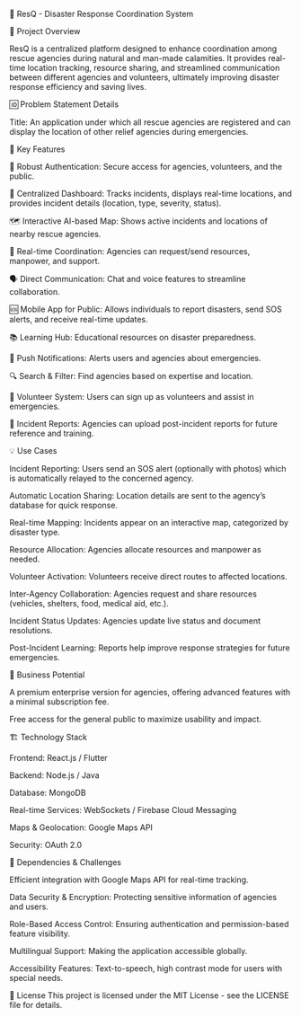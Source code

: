 🚀 ResQ - Disaster Response Coordination System

📌 Project Overview

ResQ is a centralized platform designed to enhance coordination among rescue agencies during natural and man-made calamities. It provides real-time location tracking, resource sharing, and streamlined communication between different agencies and volunteers, ultimately improving disaster response efficiency and saving lives.

🆔 Problem Statement Details

Title: An application under which all rescue agencies are registered and can display the location of other relief agencies during emergencies.

🎯 Key Features

🔐 Robust Authentication: Secure access for agencies, volunteers, and the public.

📍 Centralized Dashboard: Tracks incidents, displays real-time locations, and provides incident details (location, type, severity, status).

🗺 Interactive AI-based Map: Shows active incidents and locations of nearby rescue agencies.

📡 Real-time Coordination: Agencies can request/send resources, manpower, and support.

🗣 Direct Communication: Chat and voice features to streamline collaboration.

🆘 Mobile App for Public: Allows individuals to report disasters, send SOS alerts, and receive real-time updates.

📚 Learning Hub: Educational resources on disaster preparedness.

🔔 Push Notifications: Alerts users and agencies about emergencies.

🔍 Search & Filter: Find agencies based on expertise and location.

🤝 Volunteer System: Users can sign up as volunteers and assist in emergencies.

📑 Incident Reports: Agencies can upload post-incident reports for future reference and training.


💡 Use Cases

Incident Reporting: Users send an SOS alert (optionally with photos) which is automatically relayed to the concerned agency.

Automatic Location Sharing: Location details are sent to the agency’s database for quick response.

Real-time Mapping: Incidents appear on an interactive map, categorized by disaster type.

Resource Allocation: Agencies allocate resources and manpower as needed.

Volunteer Activation: Volunteers receive direct routes to affected locations.

Inter-Agency Collaboration: Agencies request and share resources (vehicles, shelters, food, medical aid, etc.).

Incident Status Updates: Agencies update live status and document resolutions.

Post-Incident Learning: Reports help improve response strategies for future emergencies.

🏦 Business Potential

A premium enterprise version for agencies, offering advanced features with a minimal subscription fee.

Free access for the general public to maximize usability and impact.

🏗 Technology Stack

Frontend: React.js / Flutter

Backend: Node.js / Java

Database: MongoDB

Real-time Services: WebSockets / Firebase Cloud Messaging

Maps & Geolocation: Google Maps API

Security: OAuth 2.0


🚧 Dependencies & Challenges

Efficient integration with Google Maps API for real-time tracking.

Data Security & Encryption: Protecting sensitive information of agencies and users.

Role-Based Access Control: Ensuring authentication and permission-based feature visibility.

Multilingual Support: Making the application accessible globally.

Accessibility Features: Text-to-speech, high contrast mode for users with special needs.


📜 License
This project is licensed under the MIT License - see the LICENSE file for details.
